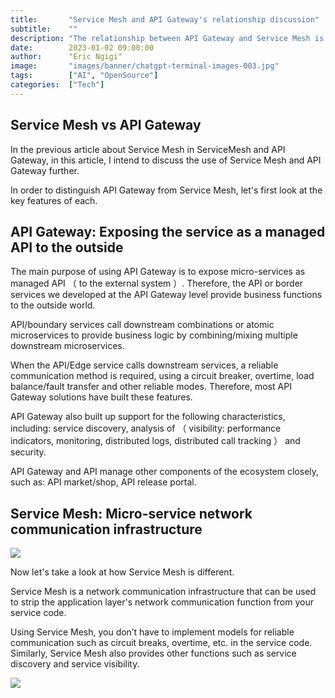 ```yaml
---
title:       "Service Mesh and API Gateway's relationship discussion"
subtitle:    ""
description: "The relationship between API Gateway and Service Mesh is a problem I have been thinking about recently, and there have been some discussions with colleagues and friends in the community. This short article clearly summarizes the similarities between the two and their different uses in the micro-service architecture."
date:        2023-01-02 09:00:00
author:      "Eric Ngigi"
image:       "images/banner/chatgpt-terminal-images-003.jpg"
tags:        ["AI", "OpenSource"]
categories:  ["Tech"]
---
```


## Service Mesh vs API Gateway

In the previous article about Service Mesh in [](https://medium.com/microservices-in-practice/service-mesh-for-microservices-2953109a3c9a) ServiceMesh and API Gateway, in this article, I intend to discuss the use of Service Mesh and API Gateway further.

In order to distinguish API Gateway from Service Mesh, let's first look at the key features of each.

## API Gateway: Exposing the service as a managed API to the outside


The main purpose of using API Gateway is to expose micro-services as managed API （ to the external system ）. Therefore, the API or border services we developed at the API Gateway level provide business functions to the outside world.

API/boundary services call downstream combinations or atomic microservices to provide business logic by combining/mixing multiple downstream microservices.

When the API/Edge service calls downstream services, a reliable communication method is required, using a circuit breaker, overtime, load balance/fault transfer and other reliable modes. Therefore, most API Gateway solutions have built these features.

API Gateway also built up support for the following characteristics, including: service discovery, analysis of （ visibility: performance indicators, monitoring, distributed logs, distributed call tracking ） and security.

API Gateway and API manage other components of the ecosystem closely, such as: API market/shop, API release portal.

## Service Mesh: Micro-service network communication infrastructure

![](/images/banner/open-source-001.jpg)

Now let's take a look at how Service Mesh is different.

Service Mesh is a network communication infrastructure that can be used to strip the application layer's network communication function from your service code.

Using Service Mesh, you don’t have to implement models for reliable communication such as circuit breaks, overtime, etc. in the service code. Similarly, Service Mesh also provides other functions such as service discovery and service visibility.

![](/images/404/404-cutie.jpg)
